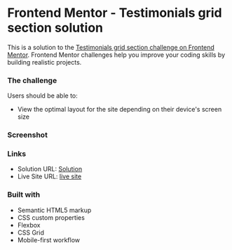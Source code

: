 # Frontend Mentor - Testimonials grid section solution

This is a solution to the [Testimonials grid section challenge on Frontend Mentor](https://www.frontendmentor.io/challenges/testimonials-grid-section-Nnw6J7Un7). Frontend Mentor challenges help you improve your coding skills by building realistic projects.

### The challenge

Users should be able to:

- View the optimal layout for the site depending on their device's screen size

### Screenshot

### Links

- Solution URL: [Solution](https://github.com/rohantayal/testimonials-grid-section-main)
- Live Site URL: [live site](https://rohantayal.github.io/testimonials-grid-section-main/)

### Built with

- Semantic HTML5 markup
- CSS custom properties
- Flexbox
- CSS Grid
- Mobile-first workflow
